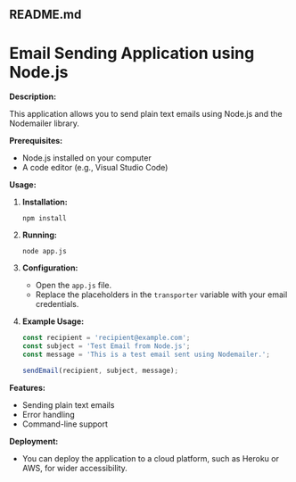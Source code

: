 ## README.md

# Email Sending Application using Node.js

**Description:**

This application allows you to send plain text emails using Node.js and the Nodemailer library.

**Prerequisites:**

- Node.js installed on your computer
- A code editor (e.g., Visual Studio Code)

**Usage:**

1. **Installation:**

   ```
   npm install
   ```

2. **Running:**

   ```
   node app.js
   ```

3. **Configuration:**

   - Open the `app.js` file.
   - Replace the placeholders in the `transporter` variable with your email credentials.

4. **Example Usage:**

   ```javascript
   const recipient = 'recipient@example.com';
   const subject = 'Test Email from Node.js';
   const message = 'This is a test email sent using Nodemailer.';

   sendEmail(recipient, subject, message);
   ```

**Features:**

- Sending plain text emails
- Error handling
- Command-line support


**Deployment:**

- You can deploy the application to a cloud platform, such as Heroku or AWS, for wider accessibility.

